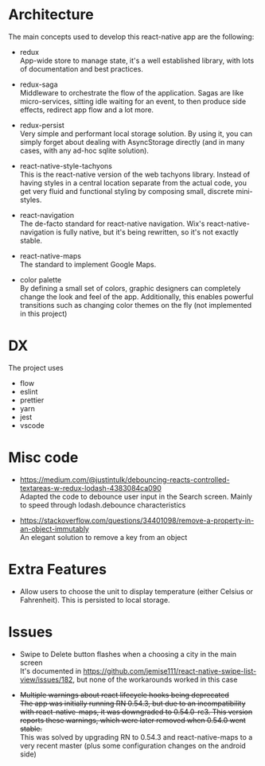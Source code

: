 # Architecture

The main concepts used to develop this react-native app are the following:

- redux <br>
App-wide store to manage state, it's a well established library, with lots of documentation and best practices.

- redux-saga <br>
Middleware to orchestrate the flow of the application. Sagas are like micro-services, sitting idle waiting for an event, to then produce side effects, redirect app flow and a lot more.

- redux-persist <br>
Very simple and performant local storage solution. By using it, you can simply forget about dealing with AsyncStorage directly (and in many cases, with any ad-hoc sqlite solution).

- react-native-style-tachyons <br>
This is the react-native version of the web tachyons library. Instead of having styles in a central location separate from the actual code, you get very fluid and functional styling by composing small, discrete mini-styles.

- react-navigation <br>
The de-facto standard for react-native navigation. Wix's react-native-navigation is fully native, but it's being rewritten, so it's not exactly stable.

- react-native-maps <br>
The standard to implement Google Maps.

- color palette <br>
By defining a small set of colors, graphic designers can completely change the look and feel of the app. Additionally, this enables powerful transitions such as changing color themes on the fly (not implemented in this project)

# DX
The project uses 

- flow
- eslint
- prettier
- yarn
- jest
- vscode

# Misc code

-    https://medium.com/@justintulk/debouncing-reacts-controlled-textareas-w-redux-lodash-4383084ca090 <br>
Adapted the code to debounce user input in the Search screen. Mainly to speed through lodash.debounce characteristics

- https://stackoverflow.com/questions/34401098/remove-a-property-in-an-object-immutably <br>
An elegant solution to remove a key from an object

# Extra Features

- Allow users to choose the unit to display temperature (either Celsius or Fahrenheit). This is persisted to local storage.

# Issues

- Swipe to Delete button flashes when a choosing a city in the main screen <br>
It's documented in https://github.com/jemise111/react-native-swipe-list-view/issues/182, but none of the workarounds worked in this case

- ~~Multiple warnings about react lifecycle hooks being deprecated~~ <br>
~~The app was initially running RN 0.54.3, but due to an incompatibility with react-native-maps, it was downgraded to 0.54.0-rc3. This version reports these warnings, which were later removed when 0.54.0 went stable.~~ <br>
This was solved by upgrading RN to 0.54.3 and react-native-maps to a very recent master (plus some configuration changes on the android side)







    